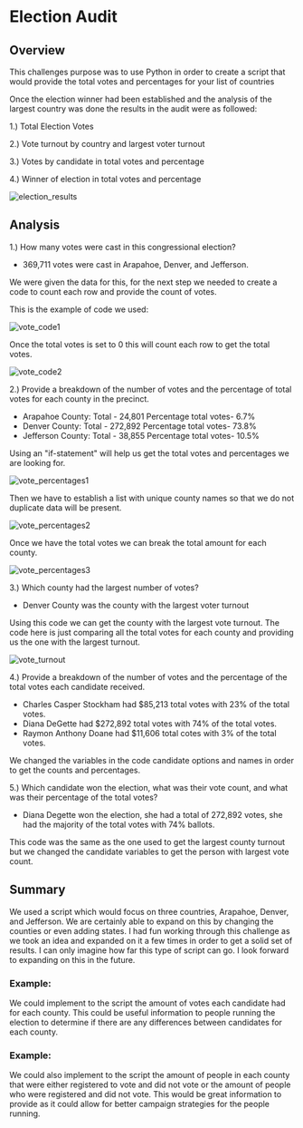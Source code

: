 # Election Audit
 
## Overview

This challenges purpose was to use Python in order to create a script that would provide the total votes and percentages for your list of countries

Once the election winner had been established and the analysis of the largest country was done the results in the audit were as followed:

1.) Total Election Votes

2.) Vote turnout by country and largest voter turnout

3.) Votes by candidate in total votes and percentage

4.) Winner of election in total votes and percentage

![election_results](https://user-images.githubusercontent.com/107363203/179429658-c07d5a2b-991f-4c19-82f0-c1df202d743f.png)

## Analysis

1.) How many votes were cast in this congressional election?

* 369,711 votes were cast in Arapahoe, Denver, and Jefferson.
      
We were given the data for this, for the next step we needed to create a code to count each row and provide the count of votes.

This is the example of code we used:

![vote_code1](https://user-images.githubusercontent.com/107363203/179430215-0c9d5f51-d7f0-4f88-8e14-e11cc0feedcf.png)

Once the total votes is set to 0 this will count each row to get the total votes.

![vote_code2](https://user-images.githubusercontent.com/107363203/179430218-e3ab3a22-6d96-4f07-abf9-2987978a9662.png)

2.) Provide a breakdown of the number of votes and the percentage of total votes for each county in the precinct.

 * Arapahoe County: Total - 24,801 Percentage total votes- 6.7%
 * Denver County: Total - 272,892 Percentage total votes- 73.8%
 * Jefferson County: Total - 38,855 Percentage total votes- 10.5%

Using an "if-statement" will help us get the total votes and percentages we are looking for.

![vote_percentages1](https://user-images.githubusercontent.com/107363203/179430366-e5c91c2a-97fc-4092-8241-04710bfcc3d8.png)

Then we have to establish a list with unique county names so that we do not duplicate data will be present.

![vote_percentages2](https://user-images.githubusercontent.com/107363203/179430382-7ecc1860-1acc-4ec4-b869-73661f68bd26.png)

Once we have the total votes we can break the total amount for each county.

![vote_percentages3](https://user-images.githubusercontent.com/107363203/179430387-201abf73-3c34-44c7-9c99-6ffc115e24b1.png)

3.) Which county had the largest number of votes?

 * Denver County was the county with the largest voter turnout

Using this code we can get the county with the largest vote turnout. The code here is just comparing all the total votes for each county and providing us the one with the largest turnout.

![vote_turnout](https://user-images.githubusercontent.com/107363203/179430512-df1d86f5-9651-4737-bc03-12faa6cdec07.png)

4.) Provide a breakdown of the number of votes and the percentage of the total votes each candidate received.

 * Charles Casper Stockham had $85,213 total votes with 23% of the total votes.
 * Diana DeGette had $272,892 total votes with 74% of the total votes.
 * Raymon Anthony Doane had $11,606 total cotes with 3% of the total votes.
     
We changed the variables in the code candidate options and names in order to get the counts and percentages.     

5.) Which candidate won the election, what was their vote count, and what was their percentage of the total votes?

 * Diana Degette won the election, she had a total of 272,892 votes, she had the majority of the total votes with 74% ballots.

This code was the same as the one used to get the largest county turnout but we changed the candidate variables to get the person with largest vote count.

## Summary

We used a script which would focus on three countries, Arapahoe, Denver, and Jefferson. We are certainly able to expand on this by changing the counties or even adding states. I had fun working through this challenge as we took an idea and expanded on it a few times in order to get a solid set of results. I can only imagine how far this type of script can go. I look forward to expanding on this in the future.

### Example: 

We could implement to the script the amount of votes each candidate had for each county. This could be useful information to people running the election to determine if there are any differences between candidates for each county.

### Example:

We could also implement to the script the amount of people in each county that were either registered to vote and did not vote or the amount of people who were registered and did not vote. This would be great information to provide as it could allow for better campaign strategies for the people running.

